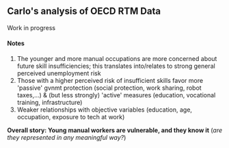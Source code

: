 ## Carlo's analysis of OECD RTM Data

Work in progress

#### Notes
1. The younger and more manual occupations are more concerned about future skill insufficiencies; this translates into/relates to strong general perceived unemployment risk
2. Those with a higher perceived risk of insufficient skills favor more 'passive' gvnmt protection (social protection, work sharing, robot taxes,...) & (but less strongly) 'active' measures (education, vocational training, infrastructure)
3. Weaker relationships with objective variables (education, age, occupation, exposure to tech at work)

**Overall story: Young manual workers are vulnerable, and they know it** (_are they represented in any meaningful way?_)
